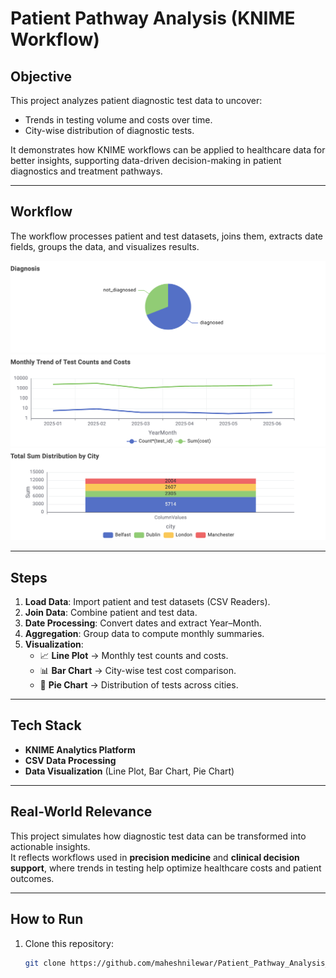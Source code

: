 # Patient Pathway Analysis (KNIME Workflow)

## Objective
This project analyzes patient diagnostic test data to uncover:
- Trends in testing volume and costs over time.  
- City-wise distribution of diagnostic tests.  

It demonstrates how KNIME workflows can be applied to healthcare data for better insights, supporting data-driven decision-making in patient diagnostics and treatment pathways.

---

## Workflow
The workflow processes patient and test datasets, joins them, extracts date fields, groups the data, and visualizes results.  

![Workflow Screenshot](images/Diagnosis.png)  
![Monthly Trend](images/Monthly_Trend.png)  
![City Distribution](images/City_Distribution.png)  

---

## Steps
1. **Load Data**: Import patient and test datasets (CSV Readers).  
2. **Join Data**: Combine patient and test data.  
3. **Date Processing**: Convert dates and extract Year–Month.  
4. **Aggregation**: Group data to compute monthly summaries.  
5. **Visualization**:  
   - 📈 **Line Plot** → Monthly test counts and costs.  
   - 📊 **Bar Chart** → City-wise test cost comparison.  
   - 🥧 **Pie Chart** → Distribution of tests across cities.  

---

## Tech Stack
- **KNIME Analytics Platform**  
- **CSV Data Processing**  
- **Data Visualization** (Line Plot, Bar Chart, Pie Chart)  

---

## Real-World Relevance
This project simulates how diagnostic test data can be transformed into actionable insights.  
It reflects workflows used in **precision medicine** and **clinical decision support**, where trends in testing help optimize healthcare costs and patient outcomes.

---

## How to Run
1. Clone this repository:
   ```bash
   git clone https://github.com/maheshnilewar/Patient_Pathway_Analysis_KNIME.git
